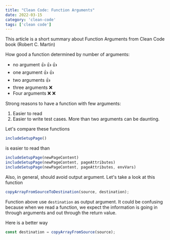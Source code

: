 ```yaml
---
title: "Clean Code: Function Arguments"
date: 2022-03-15
category: 'clean-code'
tags: ['clean code']
---
```


This article is a short summary about Function Arguments from Clean Code book (Robert C. Martin)

How good a function determined by number of arguments:

- no argument 👍 👍 👍
- one argument 👍 👍
- two arguments 👍
- three arguments ❌
- Four arguments ❌ ❌

Strong reasons to have a function with few arguments:

1. Easier to read
2. Easier to write test cases. More than two arguments can be daunting.

Let's compare these functions

```ts
includeSetupPage()
```

is easier to read than

```ts
includeSetupPage(newPageContent)
includeSetupPage(newPageContent, pageAttributes)
includeSetupPage(newPageContent, pageAttributes, envVars)
```

Also, in general, should avoid output argument. Let's take a look at this function

```ts
copyArrayFromSourceToDestination(source, destination);
```

Function above use `destination` as output argument. It could be confusing because when
we read a function, we expect the information is going in through arguments and out through
the return value.

Here is a better way

```ts
const destination = copyArrayFromSource(source);
```

